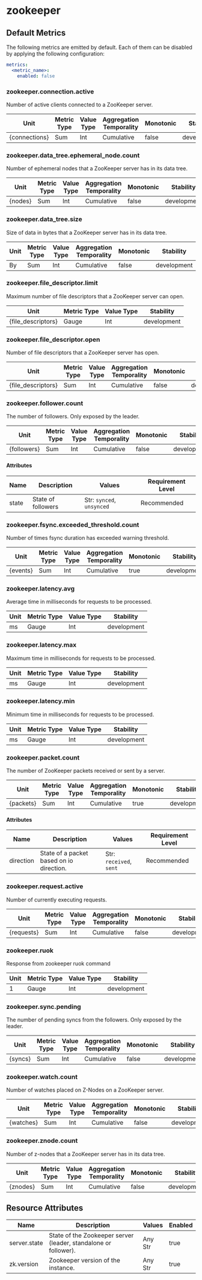 [comment]: <> (Code generated by mdatagen. DO NOT EDIT.)

# zookeeper

## Default Metrics

The following metrics are emitted by default. Each of them can be disabled by applying the following configuration:

```yaml
metrics:
  <metric_name>:
    enabled: false
```

### zookeeper.connection.active

Number of active clients connected to a ZooKeeper server.

| Unit | Metric Type | Value Type | Aggregation Temporality | Monotonic | Stability |
| ---- | ----------- | ---------- | ----------------------- | --------- | --------- |
| {connections} | Sum | Int | Cumulative | false | development |

### zookeeper.data_tree.ephemeral_node.count

Number of ephemeral nodes that a ZooKeeper server has in its data tree.

| Unit | Metric Type | Value Type | Aggregation Temporality | Monotonic | Stability |
| ---- | ----------- | ---------- | ----------------------- | --------- | --------- |
| {nodes} | Sum | Int | Cumulative | false | development |

### zookeeper.data_tree.size

Size of data in bytes that a ZooKeeper server has in its data tree.

| Unit | Metric Type | Value Type | Aggregation Temporality | Monotonic | Stability |
| ---- | ----------- | ---------- | ----------------------- | --------- | --------- |
| By | Sum | Int | Cumulative | false | development |

### zookeeper.file_descriptor.limit

Maximum number of file descriptors that a ZooKeeper server can open.

| Unit | Metric Type | Value Type | Stability |
| ---- | ----------- | ---------- | --------- |
| {file_descriptors} | Gauge | Int | development |

### zookeeper.file_descriptor.open

Number of file descriptors that a ZooKeeper server has open.

| Unit | Metric Type | Value Type | Aggregation Temporality | Monotonic | Stability |
| ---- | ----------- | ---------- | ----------------------- | --------- | --------- |
| {file_descriptors} | Sum | Int | Cumulative | false | development |

### zookeeper.follower.count

The number of followers. Only exposed by the leader.

| Unit | Metric Type | Value Type | Aggregation Temporality | Monotonic | Stability |
| ---- | ----------- | ---------- | ----------------------- | --------- | --------- |
| {followers} | Sum | Int | Cumulative | false | development |

#### Attributes

| Name | Description | Values | Requirement Level |
| ---- | ----------- | ------ | -------- |
| state | State of followers | Str: ``synced``, ``unsynced`` | Recommended |

### zookeeper.fsync.exceeded_threshold.count

Number of times fsync duration has exceeded warning threshold.

| Unit | Metric Type | Value Type | Aggregation Temporality | Monotonic | Stability |
| ---- | ----------- | ---------- | ----------------------- | --------- | --------- |
| {events} | Sum | Int | Cumulative | true | development |

### zookeeper.latency.avg

Average time in milliseconds for requests to be processed.

| Unit | Metric Type | Value Type | Stability |
| ---- | ----------- | ---------- | --------- |
| ms | Gauge | Int | development |

### zookeeper.latency.max

Maximum time in milliseconds for requests to be processed.

| Unit | Metric Type | Value Type | Stability |
| ---- | ----------- | ---------- | --------- |
| ms | Gauge | Int | development |

### zookeeper.latency.min

Minimum time in milliseconds for requests to be processed.

| Unit | Metric Type | Value Type | Stability |
| ---- | ----------- | ---------- | --------- |
| ms | Gauge | Int | development |

### zookeeper.packet.count

The number of ZooKeeper packets received or sent by a server.

| Unit | Metric Type | Value Type | Aggregation Temporality | Monotonic | Stability |
| ---- | ----------- | ---------- | ----------------------- | --------- | --------- |
| {packets} | Sum | Int | Cumulative | true | development |

#### Attributes

| Name | Description | Values | Requirement Level |
| ---- | ----------- | ------ | -------- |
| direction | State of a packet based on io direction. | Str: ``received``, ``sent`` | Recommended |

### zookeeper.request.active

Number of currently executing requests.

| Unit | Metric Type | Value Type | Aggregation Temporality | Monotonic | Stability |
| ---- | ----------- | ---------- | ----------------------- | --------- | --------- |
| {requests} | Sum | Int | Cumulative | false | development |

### zookeeper.ruok

Response from zookeeper ruok command

| Unit | Metric Type | Value Type | Stability |
| ---- | ----------- | ---------- | --------- |
| 1 | Gauge | Int | development |

### zookeeper.sync.pending

The number of pending syncs from the followers. Only exposed by the leader.

| Unit | Metric Type | Value Type | Aggregation Temporality | Monotonic | Stability |
| ---- | ----------- | ---------- | ----------------------- | --------- | --------- |
| {syncs} | Sum | Int | Cumulative | false | development |

### zookeeper.watch.count

Number of watches placed on Z-Nodes on a ZooKeeper server.

| Unit | Metric Type | Value Type | Aggregation Temporality | Monotonic | Stability |
| ---- | ----------- | ---------- | ----------------------- | --------- | --------- |
| {watches} | Sum | Int | Cumulative | false | development |

### zookeeper.znode.count

Number of z-nodes that a ZooKeeper server has in its data tree.

| Unit | Metric Type | Value Type | Aggregation Temporality | Monotonic | Stability |
| ---- | ----------- | ---------- | ----------------------- | --------- | --------- |
| {znodes} | Sum | Int | Cumulative | false | development |

## Resource Attributes

| Name | Description | Values | Enabled |
| ---- | ----------- | ------ | ------- |
| server.state | State of the Zookeeper server (leader, standalone or follower). | Any Str | true |
| zk.version | Zookeeper version of the instance. | Any Str | true |
